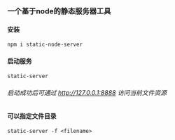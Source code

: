### 一个基于node的静态服务器工具
#### 安装
`npm i static-node-server`
#### 启动服务
`static-server`
###### 启动成功后可通过 http://127.0.0.1:8888 访问当前文件资源
#### 可以指定文件目录
`static-server -f <filename>`
